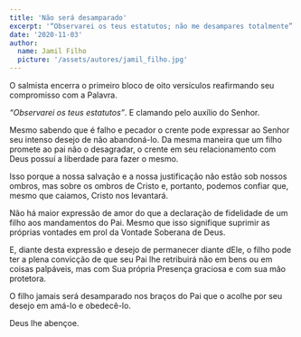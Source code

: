 ```yaml
---
title: 'Não será desamparado'
excerpt: '“Observarei os teus estatutos; não me desampares totalmente” – Salmos 119:8'
date: '2020-11-03'
author:
  name: Jamil Filho
  picture: '/assets/autores/jamil_filho.jpg'
---
```


O salmista encerra o primeiro bloco de oito versículos reafirmando seu compromisso com a Palavra. 

*“Observarei os teus estatutos”*. E clamando pelo auxílio do Senhor.

Mesmo sabendo que é falho e pecador o crente pode expressar ao Senhor seu intenso desejo de não abandoná-lo. Da mesma maneira que um filho promete ao pai não o desagradar, o crente em seu relacionamento com Deus possuí a liberdade para fazer o mesmo.

Isso porque a nossa salvação e a nossa justificação não estão sob nossos ombros, mas sobre os ombros de Cristo e, portanto, podemos confiar que, mesmo que caiamos, Cristo nos levantará.

Não há maior expressão de amor do que a declaração de fidelidade de um filho aos mandamentos do Pai. Mesmo que isso signifique suprimir as próprias vontades em prol da Vontade Soberana de Deus.

E, diante desta expressão e desejo de permanecer diante dEle, o filho pode ter a plena convicção de que seu Pai lhe retribuirá não em bens ou em coisas palpáveis, mas com Sua própria Presença graciosa e com sua mão protetora.

O filho jamais será desamparado nos braços do Pai que o acolhe por seu desejo em amá-lo e obedecê-lo.

Deus lhe abençoe.
